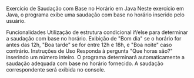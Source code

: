 Exercício de Saudação com Base no Horário em Java
Neste exercício em Java, o programa exibe uma saudação com base no horário inserido pelo usuário.

Funcionalidades
Utilização de estrutura condicional if/else para determinar a saudação com base no horário.
Exibição de "Bom dia" se o horário for antes das 12h, "Boa tarde" se for entre 12h e 18h, e "Boa noite" caso contrário.
Instruções de Uso
Responda à pergunta "Que horas são?" inserindo um número inteiro.
O programa determinará automaticamente a saudação adequada com base no horário fornecido.
A saudação correspondente será exibida no console.
